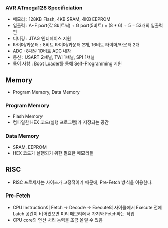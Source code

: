 ### AVR ATmega128 Specificiation
* 메모리 : 128KB Flash, 4KB SRAM, 4KB EEPROM
* 입출력 : A~F port(각 8비트씩) + G port(5비트) = (8 * 6) + 5 = 53개의 입출력 핀
* 디버깅 : JTAG 인터페이스 지원
* 타이머/카운터 : 8비트 타이머/카운터 2개, 16비트 타이머/카운터 2개
* ADC : 8채널 10비트 ADC 내장
* 통신 : USART 2챼널, TWI 1챼널, SPI 1챼널
* 특이 사항 : Boot Loader를 통해 Self-Programming 지원

## Memory
* Program Memory, Data Memory
### Program Memory
* Flash Memory
* 컴파일한 HEX 코드(실행 프로그램)가 저장되는 공간
### Data Memory
* SRAM, EEPROM
* HEX 코드가 실행되기 위한 필요한 메모리들

## RISC
* RISC 프로세서는 사이즈가 고정적이기 때문에, Pre-Fetch 방식을 이용한다.
### Pre-Fetch
* CPU Instruction이 Fetch -> Decode -> Execute의 사이클에서 Execute 전에 Latch 공간이 비어있으면 미리 메모리에서 가져와 Fetch하는 작업
* CPU core의 연산 처리 능력을 조금 올릴 수 있음
